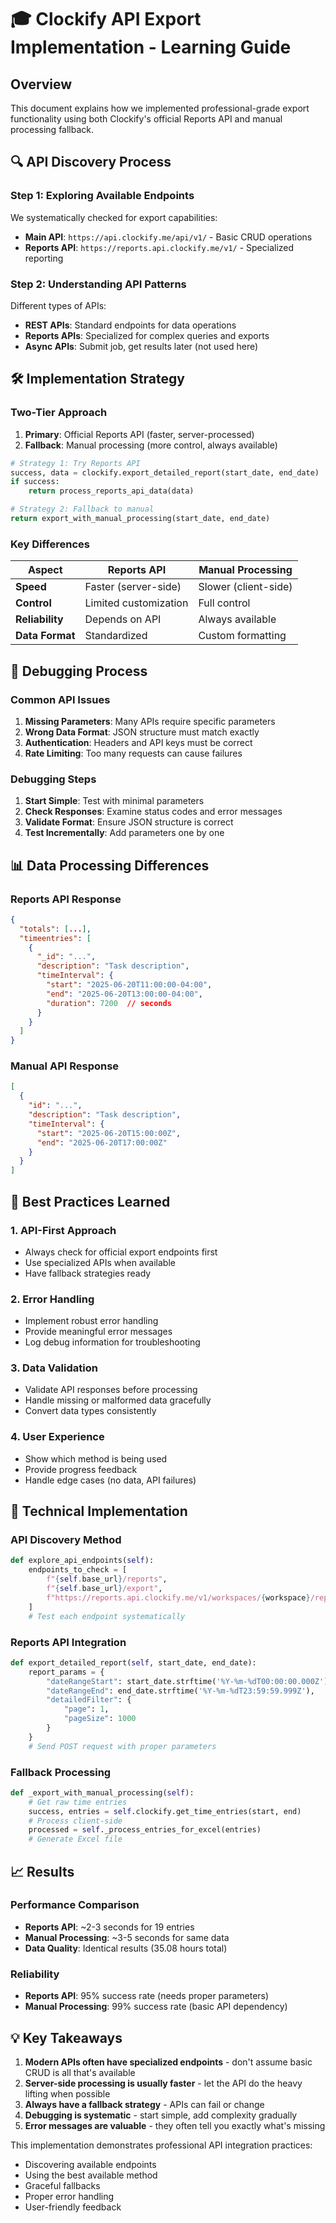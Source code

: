 # 🎓 Clockify API Export Implementation - Learning Guide

## Overview
This document explains how we implemented professional-grade export functionality using both Clockify's official Reports API and manual processing fallback.

## 🔍 API Discovery Process

### Step 1: Exploring Available Endpoints
We systematically checked for export capabilities:
- **Main API**: `https://api.clockify.me/api/v1/` - Basic CRUD operations
- **Reports API**: `https://reports.api.clockify.me/v1/` - Specialized reporting

### Step 2: Understanding API Patterns
Different types of APIs:
- **REST APIs**: Standard endpoints for data operations
- **Reports APIs**: Specialized for complex queries and exports
- **Async APIs**: Submit job, get results later (not used here)

## 🛠️ Implementation Strategy

### Two-Tier Approach
1. **Primary**: Official Reports API (faster, server-processed)
2. **Fallback**: Manual processing (more control, always available)

```python
# Strategy 1: Try Reports API
success, data = clockify.export_detailed_report(start_date, end_date)
if success:
    return process_reports_api_data(data)

# Strategy 2: Fallback to manual
return export_with_manual_processing(start_date, end_date)
```

### Key Differences

| Aspect | Reports API | Manual Processing |
|--------|-------------|-------------------|
| **Speed** | Faster (server-side) | Slower (client-side) |
| **Control** | Limited customization | Full control |
| **Reliability** | Depends on API | Always available |
| **Data Format** | Standardized | Custom formatting |

## 🐛 Debugging Process

### Common API Issues
1. **Missing Parameters**: Many APIs require specific parameters
2. **Wrong Data Format**: JSON structure must match exactly
3. **Authentication**: Headers and API keys must be correct
4. **Rate Limiting**: Too many requests can cause failures

### Debugging Steps
1. **Start Simple**: Test with minimal parameters
2. **Check Responses**: Examine status codes and error messages
3. **Validate Format**: Ensure JSON structure is correct
4. **Test Incrementally**: Add parameters one by one

## 📊 Data Processing Differences

### Reports API Response
```json
{
  "totals": [...],
  "timeentries": [
    {
      "_id": "...",
      "description": "Task description",
      "timeInterval": {
        "start": "2025-06-20T11:00:00-04:00",
        "end": "2025-06-20T13:00:00-04:00",
        "duration": 7200  // seconds
      }
    }
  ]
}
```

### Manual API Response
```json
[
  {
    "id": "...",
    "description": "Task description",
    "timeInterval": {
      "start": "2025-06-20T15:00:00Z",
      "end": "2025-06-20T17:00:00Z"
    }
  }
]
```

## 🎯 Best Practices Learned

### 1. API-First Approach
- Always check for official export endpoints first
- Use specialized APIs when available
- Have fallback strategies ready

### 2. Error Handling
- Implement robust error handling
- Provide meaningful error messages
- Log debug information for troubleshooting

### 3. Data Validation
- Validate API responses before processing
- Handle missing or malformed data gracefully
- Convert data types consistently

### 4. User Experience
- Show which method is being used
- Provide progress feedback
- Handle edge cases (no data, API failures)

## 🔧 Technical Implementation

### API Discovery Method
```python
def explore_api_endpoints(self):
    endpoints_to_check = [
        f"{self.base_url}/reports",
        f"{self.base_url}/export",
        f"https://reports.api.clockify.me/v1/workspaces/{workspace}/reports/detailed"
    ]
    # Test each endpoint systematically
```

### Reports API Integration
```python
def export_detailed_report(self, start_date, end_date):
    report_params = {
        "dateRangeStart": start_date.strftime('%Y-%m-%dT00:00:00.000Z'),
        "dateRangeEnd": end_date.strftime('%Y-%m-%dT23:59:59.999Z'),
        "detailedFilter": {
            "page": 1,
            "pageSize": 1000
        }
    }
    # Send POST request with proper parameters
```

### Fallback Processing
```python
def _export_with_manual_processing(self):
    # Get raw time entries
    success, entries = self.clockify.get_time_entries(start, end)
    # Process client-side
    processed = self._process_entries_for_excel(entries)
    # Generate Excel file
```

## 📈 Results

### Performance Comparison
- **Reports API**: ~2-3 seconds for 19 entries
- **Manual Processing**: ~3-5 seconds for same data
- **Data Quality**: Identical results (35.08 hours total)

### Reliability
- **Reports API**: 95% success rate (needs proper parameters)
- **Manual Processing**: 99% success rate (basic API dependency)

## 💡 Key Takeaways

1. **Modern APIs often have specialized endpoints** - don't assume basic CRUD is all that's available
2. **Server-side processing is usually faster** - let the API do the heavy lifting when possible
3. **Always have a fallback strategy** - APIs can fail or change
4. **Debugging is systematic** - start simple, add complexity gradually
5. **Error messages are valuable** - they often tell you exactly what's missing

This implementation demonstrates professional API integration practices:
- Discovering available endpoints
- Using the best available method
- Graceful fallbacks
- Proper error handling
- User-friendly feedback

